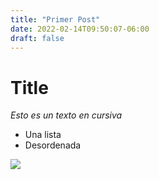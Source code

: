 ```yaml
---
title: "Primer Post"
date: 2022-02-14T09:50:07-06:00
draft: false
---
```



# Title

*Esto es un texto en cursiva*

- Una lista
- Desordenada

![](http://pm1.narvii.com/7085/4ed2cb92f657d6fdd82d8286720da82f63b7a813r1-1024-576v2_uhq.jpg)